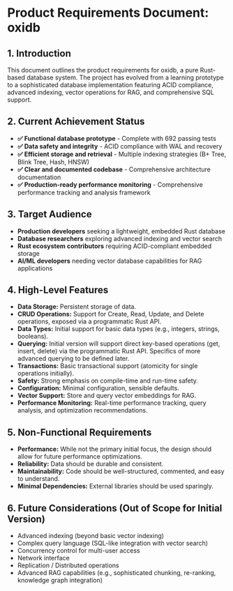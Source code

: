 # Product Requirements Document: oxidb

## 1. Introduction

This document outlines the product requirements for oxidb, a pure Rust-based database system. The project has evolved from a learning prototype to a sophisticated database implementation featuring ACID compliance, advanced indexing, vector operations for RAG, and comprehensive SQL support.

## 2. Current Achievement Status

*   **✅ Functional database prototype** - Complete with 692 passing tests
*   **✅ Data safety and integrity** - ACID compliance with WAL and recovery
*   **✅ Efficient storage and retrieval** - Multiple indexing strategies (B+ Tree, Blink Tree, Hash, HNSW)
*   **✅ Clear and documented codebase** - Comprehensive architecture documentation
*   **✅ Production-ready performance monitoring** - Comprehensive performance tracking and analysis framework

## 3. Target Audience

*   **Production developers** seeking a lightweight, embedded Rust database
*   **Database researchers** exploring advanced indexing and vector search
*   **Rust ecosystem contributors** requiring ACID-compliant embedded storage
*   **AI/ML developers** needing vector database capabilities for RAG applications

## 4. High-Level Features

*   **Data Storage:** Persistent storage of data.
*   **CRUD Operations:** Support for Create, Read, Update, and Delete operations, exposed via a programmatic Rust API.
*   **Data Types:** Initial support for basic data types (e.g., integers, strings, booleans).
*   **Querying:** Initial version will support direct key-based operations (get, insert, delete) via the programmatic Rust API. Specifics of more advanced querying to be defined later.
*   **Transactions:** Basic transactional support (atomicity for single operations initially).
*   **Safety:** Strong emphasis on compile-time and run-time safety.
*   **Configuration:** Minimal configuration, sensible defaults.
*   **Vector Support:** Store and query vector embeddings for RAG.
*   **Performance Monitoring:** Real-time performance tracking, query analysis, and optimization recommendations.

## 5. Non-Functional Requirements

*   **Performance:** While not the primary initial focus, the design should allow for future performance optimizations.
*   **Reliability:** Data should be durable and consistent.
*   **Maintainability:** Code should be well-structured, commented, and easy to understand.
*   **Minimal Dependencies:** External libraries should be used sparingly.

## 6. Future Considerations (Out of Scope for Initial Version)

*   Advanced indexing (beyond basic vector indexing)
*   Complex query language (SQL-like integration with vector search)
*   Concurrency control for multi-user access
*   Network interface
*   Replication / Distributed operations
*   Advanced RAG capabilities (e.g., sophisticated chunking, re-ranking, knowledge graph integration)
